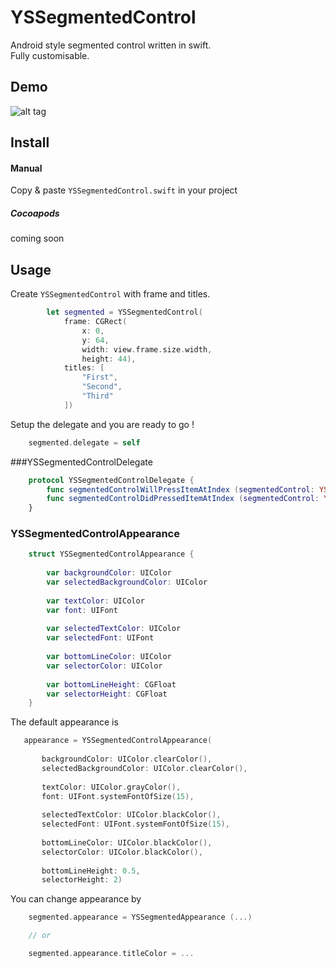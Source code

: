 YSSegmentedControl
==================

Android style segmented control written in swift.  
Fully customisable.  

Demo
----

![alt tag](https://raw.githubusercontent.com/yemeksepeti/YSSegmentedControl/master/demo.gif)

Install
-------

#### Manual

Copy & paste `YSSegmentedControl.swift` in your project

##### Cocoapods

coming soon

Usage
-----

Create `YSSegmentedControl` with frame and titles.

``` swift
        let segmented = YSSegmentedControl(
            frame: CGRect(
                x: 0,
                y: 64,
                width: view.frame.size.width,
                height: 44),
            titles: [
                "First",
                "Second",
                "Third"
            ])
```

Setup the delegate and you are ready to go !

``` swift
	segmented.delegate = self
```

###YSSegmentedControlDelegate

``` swift
	protocol YSSegmentedControlDelegate {
	    func segmentedControlWillPressItemAtIndex (segmentedControl: YSSegmentedControl, index: Int)
	    func segmentedControlDidPressedItemAtIndex (segmentedControl: YSSegmentedControl, index: Int)
	}
```

### YSSegmentedControlAppearance

``` swift
	struct YSSegmentedControlAppearance {
	    
	    var backgroundColor: UIColor
	    var selectedBackgroundColor: UIColor
	    
	    var textColor: UIColor
	    var font: UIFont
	    
	    var selectedTextColor: UIColor
	    var selectedFont: UIFont
	    
	    var bottomLineColor: UIColor
	    var selectorColor: UIColor
	    
	    var bottomLineHeight: CGFloat
	    var selectorHeight: CGFloat
	}
```

The default appearance is

``` swift
   appearance = YSSegmentedControlAppearance(
       
       backgroundColor: UIColor.clearColor(),
       selectedBackgroundColor: UIColor.clearColor(),
       
       textColor: UIColor.grayColor(),
       font: UIFont.systemFontOfSize(15),
       
       selectedTextColor: UIColor.blackColor(),
       selectedFont: UIFont.systemFontOfSize(15),
       
       bottomLineColor: UIColor.blackColor(),
       selectorColor: UIColor.blackColor(),
       
       bottomLineHeight: 0.5,
       selectorHeight: 2)
```

You can change appearance by

``` swift
	segmented.appearance = YSSegmentedAppearance (...)

	// or

	segmented.appearance.titleColor = ...
```
